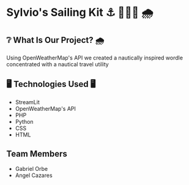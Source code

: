 <h1> Sylvio's Sailing Kit ⚓ 🔱⛵🚢 🌧</h1>


<h2> ❔ What Is Our Project? 🌧 </h2>
<p> Using OpenWeatherMap's API we created a nautically inspired wordle concentrated with a nautical travel utility</p>


<h2> 🖥️ Technologies Used 🖥️ </h2>

<ul>
  <li> StreamLit</li>
  <li> OpenWeatherMap's API</li>
  <li>PHP</li>
  <li>Python</li>
  <li>CSS</li>
  <li>HTML</li>
  
</ul>
<h2>  Team Members </h2>
<ul>
  <li> Gabriel Orbe </li>
  <li> Angel Cazares</li>

</ul>
